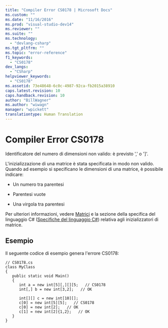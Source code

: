 ```yaml
---
title: "Compiler Error CS0178 | Microsoft Docs"
ms.custom: ""
ms.date: "11/16/2016"
ms.prod: "visual-studio-dev14"
ms.reviewer: ""
ms.suite: ""
ms.technology: 
  - "devlang-csharp"
ms.tgt_pltfrm: ""
ms.topic: "error-reference"
f1_keywords: 
  - "CS0178"
dev_langs: 
  - "CSharp"
helpviewer_keywords: 
  - "CS0178"
ms.assetid: 73e48648-6c0c-4987-92ca-fb2015a38910
caps.latest.revision: 10
caps.handback.revision: 10
author: "BillWagner"
ms.author: "wiwagn"
manager: "wpickett"
translationtype: Human Translation
---
```

# Compiler Error CS0178
Identificatore del numero di dimensioni non valido: è previsto ',' o '\]'.  
  
 L'inizializzazione di una matrice è stata specificata in modo non valido.  Quando ad esempio si specificano le dimensioni di una matrice, è possibile indicare:  
  
-   Un numero tra parentesi  
  
-   Parentesi vuote  
  
-   Una virgola tra parentesi  
  
 Per ulteriori informazioni, vedere [Matrici](../../../csharp/programming-guide/arrays/index.md) e la sezione della specifica del linguaggio C\# \([Specifiche del linguaggio C\#](../../../csharp/language-reference/language-specification.md)\) relativa agli inizializzatori di matrice.  
  
## Esempio  
 Il seguente codice di esempio genera l'errore CS0178:  
  
```  
// CS0178.cs  
class MyClass  
{  
   public static void Main()  
   {  
      int a = new int[5][,][][5;   // CS0178  
      int[,] b = new int[3,2];   // OK  
  
      int[][] c = new int[10][];  
      c[0] = new int[5][5];   // CS0178  
      c[0] = new int[2];   // OK  
      c[1] = new int[2]{1,2};   // OK  
   }  
}  
```